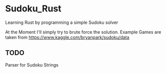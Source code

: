 # Sudoku_Rust
Learning Rust by programming a simple Sudoku solver

At the Moment I'll simply try to brute force the solution. 
Example Games are taken from https://www.kaggle.com/bryanpark/sudoku/data



TODO
-----
Parser for Sudoku Strings
